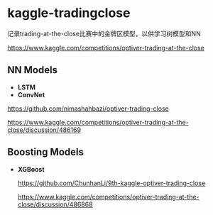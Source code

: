# kaggle-tradingclose

记录trading-at-the-close比赛中的金牌区模型，以供学习树模型和NN

https://www.kaggle.com/competitions/optiver-trading-at-the-close

## NN Models
- **LSTM**
- **ConvNet**

https://github.com/nimashahbazi/optiver-trading-close

https://www.kaggle.com/competitions/optiver-trading-at-the-close/discussion/486169


## Boosting Models 
- **XGBoost**

  https://github.com/ChunhanLi/9th-kaggle-optiver-trading-close
  
  https://www.kaggle.com/competitions/optiver-trading-at-the-close/discussion/486868


